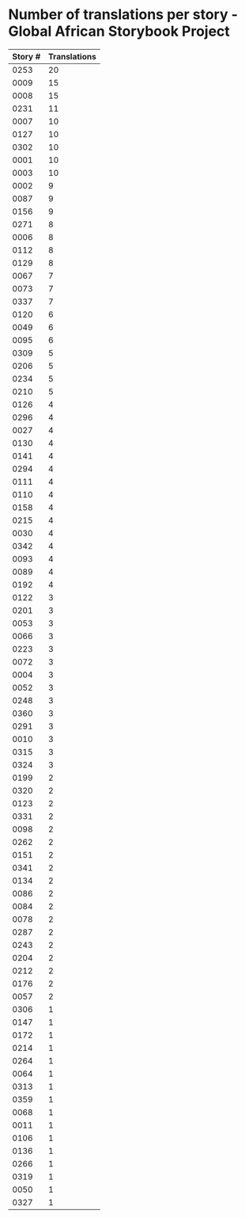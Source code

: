 # Number of translations per story - Global African Storybook Project

Story # | Translations
------- | ------------
0253 | 20
0009 | 15
0008 | 15
0231 | 11
0007 | 10
0127 | 10
0302 | 10
0001 | 10
0003 | 10
0002 | 9
0087 | 9
0156 | 9
0271 | 8
0006 | 8
0112 | 8
0129 | 8
0067 | 7
0073 | 7
0337 | 7
0120 | 6
0049 | 6
0095 | 6
0309 | 5
0206 | 5
0234 | 5
0210 | 5
0126 | 4
0296 | 4
0027 | 4
0130 | 4
0141 | 4
0294 | 4
0111 | 4
0110 | 4
0158 | 4
0215 | 4
0030 | 4
0342 | 4
0093 | 4
0089 | 4
0192 | 4
0122 | 3
0201 | 3
0053 | 3
0066 | 3
0223 | 3
0072 | 3
0004 | 3
0052 | 3
0248 | 3
0360 | 3
0291 | 3
0010 | 3
0315 | 3
0324 | 3
0199 | 2
0320 | 2
0123 | 2
0331 | 2
0098 | 2
0262 | 2
0151 | 2
0341 | 2
0134 | 2
0086 | 2
0084 | 2
0078 | 2
0287 | 2
0243 | 2
0204 | 2
0212 | 2
0176 | 2
0057 | 2
0306 | 1
0147 | 1
0172 | 1
0214 | 1
0264 | 1
0064 | 1
0313 | 1
0359 | 1
0068 | 1
0011 | 1
0106 | 1
0136 | 1
0266 | 1
0319 | 1
0050 | 1
0327 | 1
